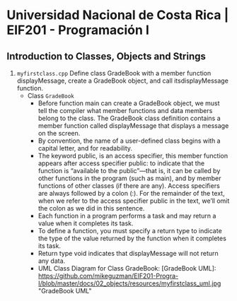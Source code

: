 # Universidad Nacional de Costa Rica | EIF201 - Programación I
## Introduction to Classes, Objects and Strings
1. ```myfirstclass.cpp``` Define class GradeBook with a member function displayMessage, create a GradeBook object, and call itsdisplayMessage function.
    - Class ```GradeBook```
        - Before function main can create a GradeBook object, we must tell the compiler what member functions and data members belong to the class. The GradeBook class definition contains a member function called displayMessage that displays a message on the screen.
        - By convention, the name of a user-defined class begins with a capital letter, and for readability.
        - The keyword public, is an access specifier, this member function appears after access specifier public: to indicate that the function is “available to the public”—that is, it can be called by other functions in the program (such as main), and by member functions of other classes (if there are any). Access specifiers are always followed by a colon (:). For the remainder of the text, when we refer to the access specifier public in the text, we’ll omit the colon as we did in this sentence.
        - Each function in a program performs a task and may return a value when it completes its task.
        - To define a function, you must specify a return type to indicate the type of the value returned by the function when it completes its task.
        - Return type void indicates that displayMessage will not return any data.
        - UML Class Diagram for Class GradeBook:
[GradeBook UML]: https://github.com/mikeguzman/EIF201-Progra-I/blob/master/docs/02_objects/resources/myfirstclass_uml.jpg "GradeBook UML"
